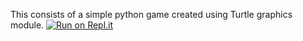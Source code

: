 This consists of a simple python game created using Turtle graphics module.
[![Run on Repl.it](https://repl.it/badge/github/tarunkishore2303/Pingpong)](https://repl.it/github/tarunkishore2303/Pingpong)
